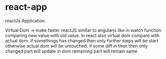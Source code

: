 # react-app
reactJs Application

Virtual Dom -> make faster reactJS 
				similar to angularjs like in watch function comparing new value with old value.
				In react also virtual dom compare with actual dom.
				if somethings has changed then only further steps will be start otherwise actual dom will
				be untouched.
				if some diff in then then only changed part will update in dom remaining part will remain same
